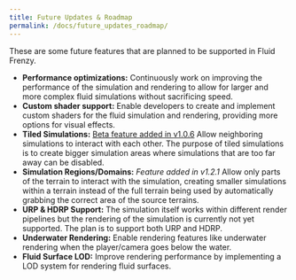 ```yaml
---
title: Future Updates & Roadmap
permalink: /docs/future_updates_roadmap/
---
```



These are some future features that are planned to be supported in Fluid Frenzy.

- **Performance optimizations:** Continuously work on improving the performance of the simulation and rendering to allow for larger and more complex fluid simulations without sacrificing speed.
- **Custom shader support:** Enable developers to create and implement custom shaders for the fluid simulation and rendering, providing more options for visual effects.
- **Tiled Simulations:** [Beta feature added in v1.0.6](#8-tiled-simulations-beta) Allow neighboring simulations to interact with each other. The purpose of tiled simulations is to create bigger simulation areas where simulations that are too far away can be disabled. 
- **Simulation Regions/Domains:** *Feature added in v1.2.1*
Allow only parts of the terrain to interact with the simulation, creating smaller simulations within a terrain instead of the full terrain being used by automatically grabbing the correct area of the source terrains.
- **URP & HDRP Support:** The simulation itself works within different render pipelines but the rendering of the simulation is currently not yet supported. The plan is to support both URP and HDRP.
- **Underwater Rendering:** Enable rendering features like underwater rendering when the player/camera goes below the water.
- **Fluid Surface LOD:** Improve rendering performance by implementing a LOD system for rendering fluid surfaces.